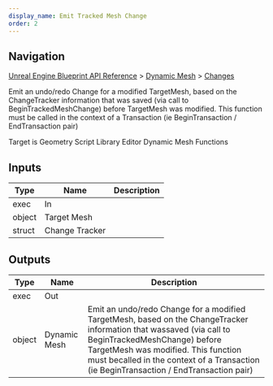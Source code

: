 ```yaml
---
display_name: Emit Tracked Mesh Change
order: 2
---
```

## Navigation

[Unreal Engine Blueprint API Reference](https://dev.epicgames.com/documentation/en-us/unreal-engine/BlueprintAPI) > [Dynamic Mesh](https://dev.epicgames.com/documentation/en-us/unreal-engine/BlueprintAPI/DynamicMesh) > [Changes](https://dev.epicgames.com/documentation/en-us/unreal-engine/BlueprintAPI/DynamicMesh/Changes)

Emit an undo/redo Change for a modified TargetMesh, based on the ChangeTracker information that was
saved (via call to BeginTrackedMeshChange) before TargetMesh was modified. This function must be
called in the context of a Transaction (ie BeginTransaction / EndTransaction pair)

Target is Geometry Script Library Editor Dynamic Mesh Functions

## Inputs

| Type | Name | Description |
| --- | --- | --- |
| exec | In |  |
| object | Target Mesh |  |
| struct | Change Tracker |  |

## Outputs

| Type | Name | Description |
| --- | --- | --- |
| exec | Out |  |
| object | Dynamic Mesh | Emit an undo/redo Change for a modified TargetMesh, based on the ChangeTracker information that wassaved (via call to BeginTrackedMeshChange) before TargetMesh was modified. This function must becalled in the context of a Transaction (ie BeginTransaction / EndTransaction pair) |

